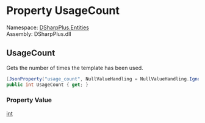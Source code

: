 # Property UsageCount

Namespace: [DSharpPlus.Entities](DSharpPlus.Entities.md)  
Assembly: DSharpPlus.dll

## <a id="DSharpPlus_Entities_DiscordGuildTemplate_UsageCount"></a>UsageCount

Gets the number of times the template has been used.

```csharp
[JsonProperty("usage_count", NullValueHandling = NullValueHandling.Ignore)]
public int UsageCount { get; }
```

### Property Value

[int](https://learn.microsoft.com/dotnet/api/system.int32)

